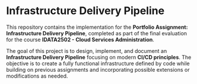 # Infrastructure Delivery Pipeline
This repository contains the implementation for the **Portfolio Assignment: Infrastructure Delivery Pipeline**, completed as part of the final evaluation for the course **IDATA2502 - Cloud Services Administration**.

The goal of this project is to design, implement, and document an **Infrastructure Delivery Pipeline** focusing on modern **CI/CD principles**. The objective is to create a fully functional infrastructure defined by code while building on previous assignments and incorporating possible extensions or modifications as needed. 